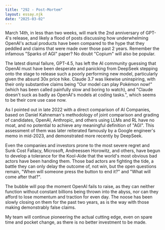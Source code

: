 ```yaml
---
title: "292 - Post-Mortem"
layout: essay.njk
date: "2025-03-02"
---
```


March 14th, in less than two weeks, will mark the 2nd anniversary of GPT-4's release, and likely a flood of posts discussing how underwhelming OpenAI's actual products have been compared to the hype that they peddled and claims that were made over those past 2 years. Remember the infamous "Sparks of AGI" paper? No doubt "Copium" will also be popular.

The latest dismal failure, GPT-4.5, has left the AI community guessing that OpenAI must have been desperate and panicking from DeepSeek stepping onto the stage to release such a poorly performing new model, particularly given the absurd 30x price hike. Claude 3.7 was likewise uninspiring, with their only substantive claims being "Our model can play Pokémon now!" (which has been called painfully slow and boring to watch), and "Claude doesn't suck as badly as OpenAI's models at coding tasks.", which seems to be their core use case now.

As I pointed out in late 2022 with a direct comparison of AI Companies, based on Daniel Kahneman's methodology of joint comparison and grading of candidates, OpenAI, Anthropic, and others using LLMs and RL have no moat, and no potential to achieve any meaningful definition of "AGI". This assessment of them was later reiterated famously by a Google engineer's memo in mid-2023, and demonstrated more recently by DeepSeek.

Even the companies and investors prone to the most severe regret and Sunk Cost Fallacy, Microsoft, Andreessen Horowitz, and others, have begun to develop a tolerance for the Kool-Aide that the world's most obvious bad actors have been handing them. Those bad actors are fighting the tide, a battle they can only delay the outcome of, not win, but the open questions remain, "When will someone press the button to end it?" and "What will come after that?". 

The bubble will pop the moment OpenAI fails to raise, as they can neither function without constant billions being thrown into the abyss, nor can they afford to lose momentum and traction for even day. The noose has been slowly closing on them for the past two years, as is the way with those making demonstrably false claims. 

My team will continue pioneering the actual cutting edge, even on spare time and pocket change, as there is no better investment to be made.

